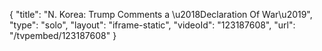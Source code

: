 {
    "title": "N. Korea: Trump Comments a \u2018Declaration Of War\u2019",
    "type": "solo",
    "layout": "iframe-static",
    "videoId": "123187608",
    "url": "\/tvpembed\/123187608"
}